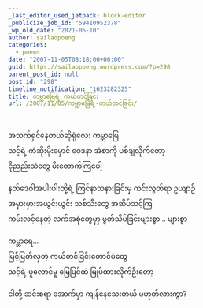 ```yaml
---
_last_editor_used_jetpack: block-editor
_publicize_job_id: "59410952378"
_wp_old_date: "2021-06-10"
author: sailaopoeng
categories:
  - poems
date: "2007-11-05T08:18:00+00:00"
guid: https://sailaopoeng.wordpress.com/?p=298
parent_post_id: null
post_id: "298"
timeline_notification: "1623282325"
title: ကမ္ဘာမြေရဲ့ ကယ်တင်ခြင်း
url: /2007/11/05/ကမ္ဘာမြေရဲ့-ကယ်တင်ခြင်း/

---
```

အသက်ရှင်နေတယ်ဆိုရုံလေး ကမ္ဘာမြေ  
သင့်ရဲ့ ကံဆိုးမိုးမှောင် ဝေဒနာ အံစာကို ပစ်ချလိုက်တော့  
ငိုညည်းသံတွေ မီးတောက်ကြပေါ့

နတ်ဒေဝါအပါးပါးတို့ရဲ့ ကြင်နာသနားခြင်းမှ ကင်းလွတ်ရာ ဥယျာဉ်  
အမှားမှားအယွင်းယွင်း သစ်သီးတွေ အဆိပ်သင့်ကြ  
ကမ်းလင့်နေတဲ့ လက်အစုံတွေမှာှ မွတ်သိပ်ခြင်းများစွာ .. များစွာ

ကမ္ဘာရေ…  
မြင့်မြတ်လှတဲ့ ကယ်တင်ခြင်းတောင်ပံတွေ  
သင့်ရဲ့ ပူလောင်မှု မြေပြင်ထဲ မြုပ်ထားလိုက်ဦးတော့

ငါတို့ ဆင်းစရာ အောက်မှာ ကျန်နေသေးတယ် မဟုတ်လားကွာ?
